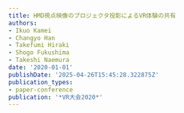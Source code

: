 ```yaml
---
title: HMD視点映像のプロジェクタ投影によるVR体験の共有
authors:
- Ikuo Kamei
- Changyo Han
- Takefumi Hiraki
- Shogo Fukushima
- Takeshi Naemura
date: '2020-01-01'
publishDate: '2025-04-26T15:45:28.322875Z'
publication_types:
- paper-conference
publication: '*VR大会2020*'
---
```

